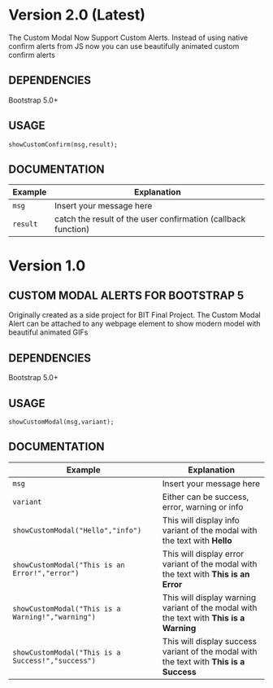 # **Version 2.0 (Latest)**

The Custom Modal Now Support Custom Alerts.
Instead of using native confirm alerts from JS now you can use beautifully animated custom confirm alerts

DEPENDENCIES
--
Bootstrap 5.0+

USAGE
--

```
showCustomConfirm(msg,result);
```

DOCUMENTATION
--

| Example                                               | Explanation                                                                             |
|-------------------------------------------------------|-----------------------------------------------------------------------------------------|
| ```msg```                                             | Insert your message here                                                                |
| ```result```                                          | catch the result of the user confirmation (callback function)                           |


# **Version 1.0**

CUSTOM MODAL ALERTS FOR BOOTSTRAP 5
--
Originally created as a side project for BIT Final Project. The Custom Modal Alert can be attached to any webpage element to show modern model with beautiful animated GIFs

DEPENDENCIES
--
Bootstrap 5.0+

USAGE
--

```
showCustomModal(msg,variant);
```

DOCUMENTATION
--

| Example                                               | Explanation                                                                             |
|-------------------------------------------------------|-----------------------------------------------------------------------------------------|
| ```msg```                                             | Insert your message here                                                                |
| ```variant```                                         | Either can be success, error, warning or info                                           |
| ```showCustomModal("Hello","info")```                 | This will display info variant of the modal with the text with **Hello**                |
| ```showCustomModal("This is an Error!","error")```    | This will display error variant of the modal with the text with **This is an Error**    |
| ```showCustomModal("This is a Warning!","warning")``` | This will display warning variant of the modal with the text with **This is a Warning** |
| ```showCustomModal("This is a Success!","success")``` | This will display success variant of the modal with the text with **This is a Success** |